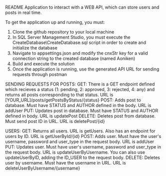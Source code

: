 README
Application to interact with a WEB API, which can store users and posts in real time.

To get the application up and running, you must:
1) Clone the github repository to your local machine
2) In SQL Server Management Studio, you must execute the CreateDatabase\CreateDatabase.sql script in order to create and initialize the database
3) Navigate to appsettings.json and modify the cnxStr key for a valid connection string to the created database (named Aoniken)
4) Build and execute the solution
5) Once the application is running, use the generated API URL for sending requests through postman

SENDING REQUESTS FOR POSTS:
GET: There is a GET endpoint defined which recieves a status (1: pending, 2: approved, 3: rejected, 4: any) and returns all posts corresponding to that status.
URL is [YOUR_URL]/posts/getPostsByStatus/{status}
POST: Adds post to database. Must have STATUS and AUTHOR defined in the body. URL is addUser
PUT: Updates post in database. Must have STATUS and AUTHOR defined in body. URL is updatePost
DELETE: Deletes post from database. Must send post ID in URL. URL is deletePost/{id}

USERS:
GET: Returns all users. URL is getUsers. Also has an endpoint for users by ID. URL is getUserById/{id}
POST: Adds user. Must have the user's username, password and user_type in the request body. URL is addUser
PUT: Updates user. Must have user's username, password and user_type in the request body. URL is updateUserByUsername. You can also use updateUserByID, adding the ID_USER to the request body.
DELETE: Deletes user by username. Must have the username in URL. URL is deleteUserByUsername/{username}



